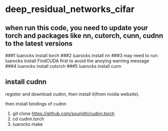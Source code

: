 # deep_residual_networks_cifar

## when run this code, you need to update your torch and packages like nn, cutorch, cunn, cudnn to the latest versions

###1 luarocks install torch 
###2 luarocks install nn
###3 may need to run: luarocks install FindCUDA first to avoid the anoying warning message  
###4 luarocks install cutorch 
###5 luarocks install cunn 

## install cudnn

register and download cudnn, then install it(from nvidia website).

then install bindings of cudnn

1. git clone https://github.com/soumith/cudnn.torch
2. cd cudnn.torch 
3. luarocks make 


